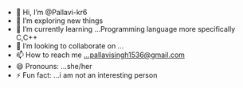 - 👋 Hi, I’m @Pallavi-kr6
- 👀 I’m exploring new things
- 🌱 I’m currently learning ...Programming language more specifically C,C++
- 💞️ I’m looking to collaborate on ...
- 📫 How to reach me ...pallavisingh1536@gmail.com
- 😄 Pronouns: ...she/her
- ⚡ Fun fact: ...i am not an interesting person

<!---
Pallavi-kr6/Pallavi-kr6 is a ✨ special ✨ repository because its `README.md` (this file) appears on your GitHub profile.
You can click the Preview link to take a look at your changes.
--->
